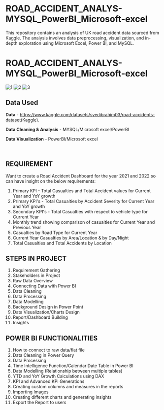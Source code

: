 # ROAD_ACCIDENT_ANALYS-MYSQL_PowerBI_Microsoft-excel
This repository contains an analysis of UK road accident data sourced from Kaggle. The analysis involves data preprocessing, visualization, and in-depth exploration using Microsoft Excel, Power BI, and MySQL.
# ROAD_ACCIDENT_ANALYS-MYSQL_PowerBI_Microsoft-excel
![1](https://github.com/HashanPavi/ROAD_ACCIDENT_ANALYS-MYSQL_PowerBI_Microsoft-excel/assets/144510678/517aae45-a869-49fb-a307-b07fb9d81ffe)
![2](https://github.com/HashanPavi/ROAD_ACCIDENT_ANALYS-MYSQL_PowerBI_Microsoft-excel/assets/144510678/ec186021-25db-4ef5-b7fa-2ab053bf8e69)
![3](https://github.com/HashanPavi/ROAD_ACCIDENT_ANALYS-MYSQL_PowerBI_Microsoft-excel/assets/144510678/166a855a-6e83-4e55-b825-3a6e747b279c)




## Data Used
<b>Data</b> - https://www.kaggle.com/datasets/syedibrahim03/road-accidents-dataset(Kaggle).
<p><b>Data Cleaning & Analysis</b> - MYSQL/Microsoft excel/PowerBI</p>
<p><b>Data Visualization</b> - PowerBI/Microsoft excel</p></br>

## REQUIREMENT

Want to create a Road Accident Dashboard for the year 2021 and 2022 so can have insight on the below requirements:

1.	Primary KPI - Total Casualties and Total Accident values for Current Year and YoY growth
2.	Primary KPI's - Total Casualties by Accident Severity for Current Year and YoY growth
3.	Secondary KPI's - Total Casualties with respect to vehicle type for Current Year
4.	Monthly trend showing comparison of casualties for Current Year and Previous Year
5.	Casualties by Road Type for Current Year
6.	Current Year Casualties by Area/Location & by Day/Night
7.	Total Casualties and Total Accidents by Location

## STEPS IN PROJECT

1.	Requirement Gathering
2.	Stakeholders in Project
3.	Raw Data Overview
4.	Connecting Data with Power BI
5.	Data Cleaning
6.	Data Processing
7.	Data Modelling
8.	Background Design in Power Point
9.	Data Visualization/Charts Design
10.	Report/Dashboard Building
11.	Insights

## POWER BI FUNCTIONALITIES

1.	How to connect to raw data/flat file
2.	Data Cleaning in Power Query
3.	Data Processing
4.	Time Intelligence Function/Calendar Date Table in Power BI
5.	Data Modelling (Relationship between multiple tables)
6.	YTD and YoY Growth Calculations using DAX
7.	KPI and Advanced KPI Generations
8.	Creating custom columns and measures in the reports
9.	Importing Images
10.	Creating different charts and generating insights
11.	Export the Report to users







